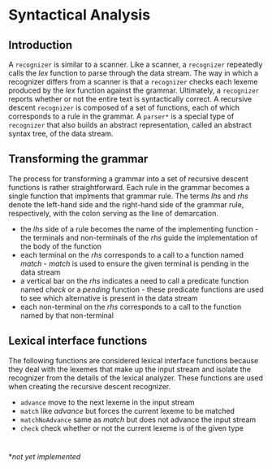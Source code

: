 # Syntactical Analysis

## Introduction
A `recognizer` is similar to a scanner. Like a scanner, a `recognizer` repeatedly calls the _lex_ function to parse through the data stream. The way in which a recognizer differs from a scanner is that a `recognizer` checks each lexeme produced by the _lex_ function against the grammar. Ultimately, a `recognizer` reports whether or not the entire text is syntactically correct. A recursive descent `recognizer` is composed of a set of functions, each of which corresponds to a rule in the grammar. A `parser*` is a special type of `recognizer` that also builds an abstract representation, called an abstract syntax tree, of the data stream.

## Transforming the grammar
The process for transforming a grammar into a set of recursive descent functions is rather straightforward. Each rule in the grammar becomes a single function that implments that grammar rule. The terms _lhs_ and _rhs_ denote the left-hand side and the right-hand side of the grammar rule, respectively, with the colon serving as the line of demarcation.
* the _lhs_ side of a rule becomes the name of the implementing function - the terminals and non-terminals of the _rhs_ guide the implementation of the body of the function
* each terminal on the _rhs_ corresponds to a call to a function named _match_ - _match_ is used to ensure the given terminal is pending in the data stream
* a vertical bar on the _rhs_ indicates a need to call a predicate function named _check_ or a _pending_ function - these predicate functions are used to see which alternative is present in the data stream
* each non-terminal on the _rhs_ corresponds to a call to the function named by that non-terminal

## Lexical interface functions
The following functions are considered lexical interface functions because they deal with the lexemes that make up the input stream and isolate the recognizer from the details of the lexical analyzer. These functions are used when creating the recursive descent recognizer.
* `advance` move to the next lexeme in the input stream
* `match` like _advance_ but forces the current lexeme to be matched
* `matchNoAdvance` same as _match_ but does not advance the input stream
* `check` check whether or not the current lexeme is of the given type



#
*_not yet implemented_
